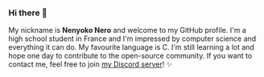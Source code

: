 ### Hi there 👋

My nickname is **Nenyoko Nero** and welcome to my GitHub profile. I'm a high school student in France and I'm impressed by computer science and everything it can do. My favourite language is C. I'm still learning a lot and hope one day to contribute to the open-source community.
If you want to contact me, feel free to join [my Discord server](https://discord.gg/U3RFgUQ6bD)! ✨

<!--
**Nenyoko/Nenyoko** is a ✨ _special_ ✨ repository because its `README.md` (this file) appears on your GitHub profile.

Here are some ideas to get you started:

- 🔭 I’m currently working on ...
- 🌱 I’m currently learning ...
- 👯 I’m looking to collaborate on ...
- 🤔 I’m looking for help with ...
- 💬 Ask me about ...
- 📫 How to reach me: ...
- 😄 Pronouns: ...
- ⚡ Fun fact: ...
-->
